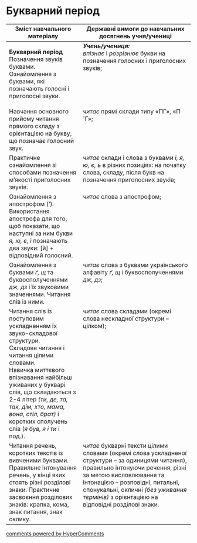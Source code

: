 <div id="hypercomments_widget" class="js-hypercomments-widget invisible"></div>

# Букварний період

<table>
  <tr>
    <td width="40%" align="center"><b>Зміст навчального матеріалу</b></td>
    <td width="60%" align="center"><b>Державні вимоги до навчальних досягнень учня/учениці</b></td>
  </tr>
<tbody>
  <tr>
    <td width="40%" style="vertical-align:top !important;">
    <p><b>Букварний період</b><br>
Позначення звуків буквами. Ознайомлення з буквами, які позначають голосні і приголосні звуки. <br></td>
    <td width="60%" style="vertical-align:top !important;">
<i><b>Учень/учениця:</b></i><br>
<i>впізнає</i> і <i>розрізнює</i> букви на позначення голосних і приголосних звуків;</td>
  </tr>
  <tr>
    <td width="40%" style="vertical-align:top !important;">
    Навчання основного прийому читання прямого складу з орієнтацією на букву, що позначає голосний звук.</td>
    <td width="60%" style="vertical-align:top !important;">
<i>читає</i> прямі склади типу «ПГ», «П´Г»;</td>
  </tr>
  <tr>
    <td width="40%" style="vertical-align:top !important;">
Практичне ознайомлення зі способами позначення м’якості приголосних звуків.</td>
    <td width="60%" style="vertical-align:top !important;">
<i>читає</i> склади і слова з буквами <i>і, я, ю, є, ь</i> в різних позиціях: на початку слова, складу, після букв на позначення приголосних звуків;</td>
  </tr>
  <tr>
    <td width="40%" style="vertical-align:top !important;">
Ознайомлення з апострофом (’). Використання апострофа для того, щоб показати, що наступні за ним букви <i>я, ю, є, ї</i> позначають два звуки: [й] + відповідний голосний.</td>
    <td width="60%" style="vertical-align:top !important;">
<i>читає</i> слова з апострофом;</td>
  </tr>
  <tr>
    <td width="40%" style="vertical-align:top !important;">
Ознайомлення з буквами <i>ґ, щ</i> та буквосполученнями <i>дж, дз</i> і їх звуковими значеннями. Читання слів із ними.</td>
    <td width="60%" style="vertical-align:top !important;">
<i>читає</i> слова з буквами українського алфавіту <i>ґ, щ</i> і буквосполученнями <i>дж, дз</i>;</td>
  </tr>
  <tr>
    <td width="40%" style="vertical-align:top !important;">
Читання слів із поступовим ускладненням їх звуко-складової структури.<br>
Складове читання і читання цілими словами.<br>
Навичка миттєвого впізнавання найбільш уживаних у букварі слів, що складаються з 2-4 літер <i>(ти, де, та, так, дім, хто, мама, вона, стіл, брат)</i> і коротких сполучень слів (<i>я був, я і ти</i> і под.).<br></td>
    <td width="60%" style="vertical-align:top !important;">
<i>читає</i> слова складами (окремі слова нескладної структури – цілком);</td>
  </tr>
  <tr>
    <td width="40%" style="vertical-align:top !important;">
Читання речень, коротких текстів із вивченими буквами. Правильне інтонування речень, у кінці яких стоять різні розділові знаки. Практичне засвоєння розділових знаків: крапка, кома, знак питання, знак оклику.</td>
    <td width="60%" style="vertical-align:top !important;">
<i>читає</i>  букварні тексти цілими словами (окремі слова ускладненої структури – за одиницями читання), правильно інтонуючи речення, різні за метою висловлювання та інтонацією – розповідні, питальні, спонукальні, окличні <i>(без уживання термінів)</i> з орієнтацією на відповідні розділові знаки.</td>
  </tr>
</tbody>
</table>

<div class="js-hypercomments-container">
<a href="http://hypercomments.com" class="hc-link" title="comments widget">comments powered by HyperComments</a>
</div>